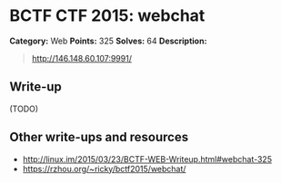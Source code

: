 # BCTF CTF 2015: webchat

**Category:** Web
**Points:** 325
**Solves:** 64
**Description:** 

> http://146.148.60.107:9991/

## Write-up

(TODO)

## Other write-ups and resources

* <http://linux.im/2015/03/23/BCTF-WEB-Writeup.html#webchat-325>
* <https://rzhou.org/~ricky/bctf2015/webchat/>